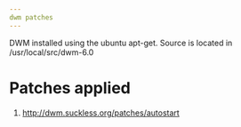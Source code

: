 ```yaml
---
dwm patches
---
```


DWM installed using the ubuntu apt-get.
Source is located in /usr/local/src/dwm-6.0

# Patches applied
1. http://dwm.suckless.org/patches/autostart
